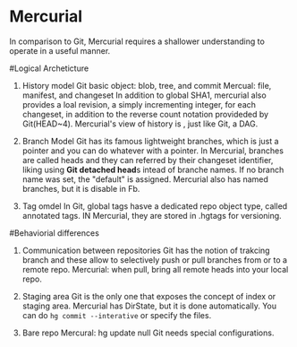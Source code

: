 # Mercurial
In comparison to Git, Mercurial requires a shallower understanding to operate in a useful manner.

#Logical Archeticture
1. History model
Git basic object: blob, tree, and commit
Mercual: file, manifest, and changeset
In addition to global SHA1, mercurial also provides a loal revision, a simply incrementing integer, for each changeset, in addition to the reverse count notation provideded by Git(HEAD~4).
Mercurial's view of history is , just like Git, a DAG.

2. Branch Model
Git has its famous lightweight branches, which is just a pointer and you can do whatever with a pointer.
In Mercurial, branches are called heads and they can referred by their changeset identifier, liking using **Git detached head**s intead of branche names. If no branch name was set, the "default" is assigned.
Mercurial also has named branches, but it is disable in Fb.

3. Tag omdel
In Git, global tags hasve a dedicated repo object type, called annotated tags.
IN Mercurial, they are stored in .hgtags for versioning.

#Behaviorial differences
1. Communication between repositories
Git has the notion of trakcing branch and these allow to selectively push or pull branches from or to a remote repo.
Mercurial: when pull, bring all remote heads into your local repo.

2. Staging area
Git is the only one that exposes the concept of index or staging area.
Mercurial has DirState, but it is done automatically. You can do `hg commit --interative` or specify the files.

3. Bare repo
Mercural: hg update null
Git needs special configurations.
